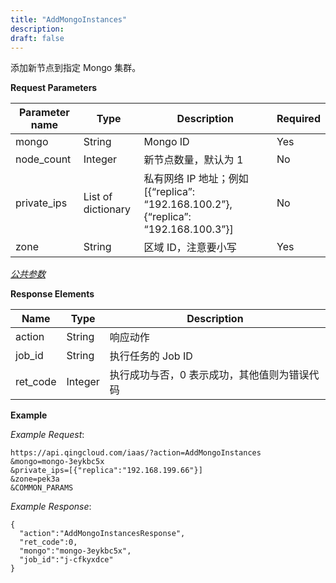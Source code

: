 ```yaml
---
title: "AddMongoInstances"
description: 
draft: false
---
```




添加新节点到指定 Mongo 集群。

**Request Parameters**

| Parameter name | Type | Description | Required |
| --- | --- | --- | --- |
| mongo | String | Mongo ID | Yes |
| node_count | Integer | 新节点数量，默认为 1 | No |
| private_ips | List of dictionary | 私有网络 IP 地址；例如 [{“replica”: “192.168.100.2”}, {“replica”: “192.168.100.3”}] | No |
| zone | String | 区域 ID，注意要小写 | Yes |

[_公共参数_](../../../parameters/)

**Response Elements**

| Name | Type | Description |
| --- | --- | --- |
| action | String | 响应动作 |
| job_id | String | 执行任务的 Job ID |
| ret_code | Integer | 执行成功与否，0 表示成功，其他值则为错误代码 |

**Example**

_Example Request_:

```
https://api.qingcloud.com/iaas/?action=AddMongoInstances
&mongo=mongo-3eykbc5x
&private_ips=[{"replica":"192.168.199.66"}]
&zone=pek3a
&COMMON_PARAMS
```

_Example Response_:

```
{
  "action":"AddMongoInstancesResponse",
  "ret_code":0,
  "mongo":"mongo-3eykbc5x",
  "job_id":"j-cfkyxdce"
}
```
